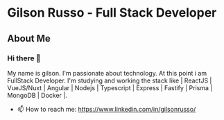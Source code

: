 # Gilson Russo - Full Stack Developer

## About Me

### Hi there 👋

My name is gilson. I'm passionate about technology. 
At this point i am FullStack Developer. 
I'm studying and working the stack like | ReactJS | VueJS/Nuxt | Angular | Nodejs | Typescript | Express | Fastify | Prisma | MongoDB | Docker |. 

- 📫 How to reach me: https://www.linkedin.com/in/gilsonrusso/
<!--
**gilsonrusso/gilsonrusso** is a ✨ _special_ ✨ repository because its `README.md` (this file) appears on your GitHub profile.

Here are some ideas to get you started:

- 🔭 I’m currently working on ...
- 🌱 I’m currently learning ...
- 👯 I’m looking to collaborate on ...
- 🤔 I’m looking for help with ...
- 💬 Ask me about ...
- 📫 How to reach me: ...
- 😄 Pronouns: ...
- ⚡ Fun fact: ...
-->
